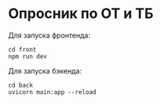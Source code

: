 # Опросник по ОТ и ТБ

Для запуска фронтенда:
```
cd front
npm run dev
```
Для запуска бэкенда:
```
cd back
uvicorn main:app --reload
```
